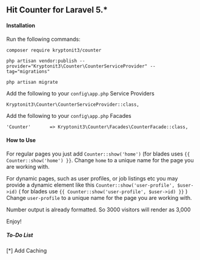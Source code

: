 ## Hit Counter for Laravel 5.*

#### Installation

Run the following commands:

`composer require kryptonit3/counter`

`php artisan vendor:publish --provider="Kryptonit3\Counter\CounterServiceProvider" --tag="migrations"`

`php artisan migrate`

Add the following to your `config\app.php` Service Providers

`Kryptonit3\Counter\CounterServiceProvider::class,`

Add the following to your `config\app.php` Facades

`'Counter'       => Kryptonit3\Counter\Facades\CounterFacade::class,`

#### How to Use

For regular pages you just add `Counter::show('home')` (for blades uses `{{ Counter::show('home') }}`. Change `home` to a unique name for the page you are working with.

For dynamic pages, such as user profiles, or job listings etc you may provide a dynamic element like this `Counter::show('user-profile', $user->id)` ( for blades use `{{ Counter::show('user-profile', $user->id) }}` ) Change `user-profile` to a unique name for the page you are working with.

Number output is already formatted. So 3000 visitors will render as 3,000

Enjoy!

##### To-Do List
[*] Add Caching


